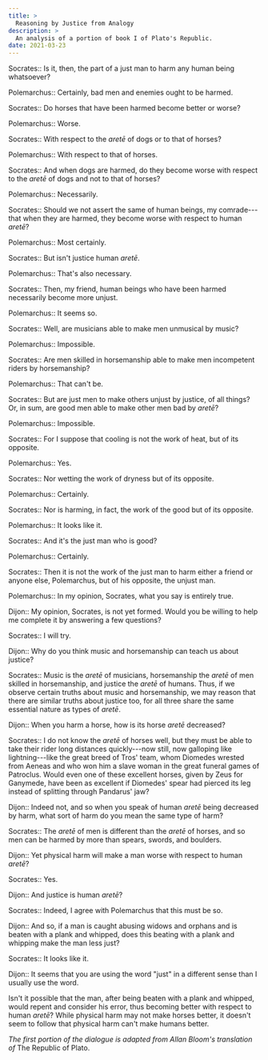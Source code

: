 ```yaml
---
title: >
  Reasoning by Justice from Analogy
description: >
  An analysis of a portion of book I of Plato's Republic.
date: 2021-03-23
---
```


Socrates:: Is it, then, the part of a just man to harm any human being whatsoever?

Polemarchus:: Certainly, bad men and enemies ought to be harmed.

Socrates:: Do horses that have been harmed become better or worse?

Polemarchus:: Worse.

Socrates:: With respect to the _aretē_ of dogs or to that of horses?

Polemarchus:: With respect to that of horses.

Socrates:: And when dogs are harmed, do they become worse with respect to the _aretē_ of dogs and not to that of horses?

Polemarchus:: Necessarily.

Socrates:: Should we not assert the same of human beings, my comrade---that when they are harmed, they become worse with respect to human _aretē_?

Polemarchus:: Most certainly.

Socrates:: But isn't justice human _aretē_.

Polemarchus:: That's also necessary.

Socrates:: Then, my friend, human beings who have been harmed necessarily become more unjust.

Polemarchus:: It seems so.

Socrates:: Well, are musicians able to make men unmusical by music?

Polemarchus:: Impossible.

Socrates:: Are men skilled in horsemanship able to make men incompetent riders by horsemanship?

Polemarchus:: That can't be.

Socrates:: But are just men to make others unjust by justice, of all things? Or, in sum, are good men able to make other men bad by _aretē_?

Polemarchus:: Impossible.

Socrates:: For I suppose that cooling is not the work of heat, but of its opposite.

Polemarchus:: Yes.

Socrates:: Nor wetting the work of dryness but of its opposite.

Polemarchus:: Certainly.

Socrates:: Nor is harming, in fact, the work of the good but of its opposite.

Polemarchus:: It looks like it.

Socrates:: And it's the just man who is good?

Polemarchus:: Certainly.

Socrates:: Then it is not the work of the just man to harm either a friend or anyone else, Polemarchus, but of his opposite, the unjust man.

Polemarchus:: In my opinion, Socrates, what you say is entirely true.

Dijon:: My opinion, Socrates, is not yet formed. Would you be willing to help me complete it by answering a few questions?

Socrates:: I will try.

Dijon:: Why do you think music and horsemanship can teach us about justice?

Socrates:: Music is the _aretē_ of musicians, horsemanship the _aretē_ of men skilled in horsemanship, and justice the _aretē_ of humans. Thus, if we observe certain truths about music and horsemanship, we may reason that there are similar truths about justice too, for all three share the same essential nature as types of _aretē_.

Dijon:: When you harm a horse, how is its horse _aretē_ decreased?

Socrates:: I do not know the _aretē_ of horses well, but they must be able to take their rider long distances quickly---now still, now galloping like lightning---like the great breed of Tros' team, whom Diomedes wrested from Aeneas and who won him a slave woman in the great funeral games of Patroclus. Would even one of these excellent horses, given by Zeus for Ganymede, have been as excellent if Diomedes' spear had pierced its leg instead of splitting through Pandarus' jaw?

Dijon:: Indeed not, and so when you speak of human _aretē_ being decreased by harm, what sort of harm do you mean the same type of harm?

Socrates:: The _aretē_ of men is different than the _aretē_ of horses, and so men can be harmed by more than spears, swords, and boulders.

Dijon:: Yet physical harm will make a man worse with respect to human _aretē_?

Socrates:: Yes.

Dijon:: And justice is human _aretē_?

Socrates:: Indeed, I agree with Polemarchus that this must be so.

Dijon:: And so, if a man is caught abusing widows and orphans and is beaten with a plank and whipped, does this beating with a plank and whipping make the man less just?

Socrates:: It looks like it.

Dijon:: It seems that you are using the word "just" in a different sense than I usually use the word.

Isn't it possible that the man, after being beaten with a plank and whipped, would repent and consider his error, thus becoming better with respect to human _aretē_? While physical harm may not make horses better, it doesn't seem to follow that physical harm can't make humans better.

*The first portion of the dialogue is adapted from Allan Bloom's translation of* The Republic of Plato.

